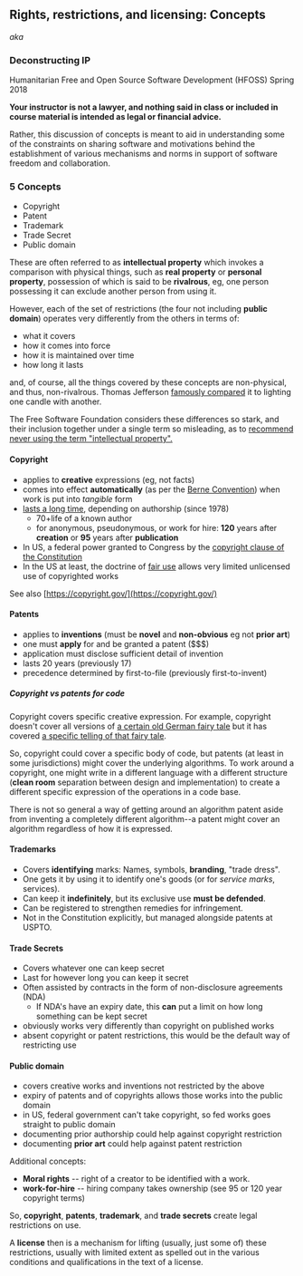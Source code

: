 
## Rights, restrictions, and licensing: Concepts

*aka*

###  Deconstructing IP

Humanitarian Free and Open Source Software Development (HFOSS) Spring 2018

**Your instructor is not a lawyer, and nothing said in class or included in course material is intended as legal or financial advice.**

Rather, this discussion of concepts is meant to aid in understanding some of
the constraints on sharing software and motivations behind the establishment
of various mechanisms and norms in support of software freedom and collaboration.

### 5 Concepts

  * Copyright
  * Patent
  * Trademark
  * Trade Secret
  * Public domain

These are often referred to as **intellectual property** which invokes a
comparison with physical things, such as **real property** or **personal property**,
possession of which is said to be **rivalrous**, eg, one person possessing
it can exclude another person from using it.

However, each of the set of restrictions (the four not including **public domain**) 
operates very differently from the others in terms of:

  * what it covers
  * how it comes into force
  * how it is maintained over time
  * how long it lasts

and, of course, all the things covered by these concepts are non-physical, and thus, non-rivalrous. Thomas Jefferson [famously compared](http://press-pubs.uchicago.edu/founders/documents/a1_8_8s12.html) it to lighting one candle with another.

The Free Software Foundation considers these differences so stark, and their
inclusion together under a single term so misleading, as to
[recommend never using the term "intellectual property".](https://www.gnu.org/philosophy/words-to-avoid.html#IntellectualProperty)

#### Copyright

  * applies to **creative** expressions (eg, not facts)
  * comes into effect **automatically** (as per the [Berne Convention](https://en.wikipedia.org/wiki/Berne_Convention)) when work is put into *tangible* form
  * [lasts a long time](https://www.copyright.gov/help/faq/faq-duration.html), depending on authorship (since 1978)
    * 70+life of a known author
    * for anonymous, pseudonymous, or work for hire:
       **120** years after **creation** or **95** years after **publication** 
  * In US, a federal power granted to Congress by the [copyright clause of the Constitution](http://constitutionus.com/#a1s8c8)
  * In the US at least, the doctrine of [fair use](https://www.copyright.gov/fair-use/more-info.html) allows very limited unlicensed use of copyrighted works

See also [https://copyright.gov/](https://copyright.gov/)

#### Patents

  * applies to **inventions** (must be **novel** and **non-obvious** eg not **prior art**)
  * one must **apply** for and be granted a patent ($$$)
  * application must disclose sufficient detail of invention
  * lasts 20 years (previously 17)
  * precedence determined by first-to-file (previously first-to-invent)

##### Copyright vs patents for code
  
Copyright covers specific creative expression. For example, copyright 
doesn't cover all versions of [a certain old German fairy tale](https://en.wikipedia.org/wiki/Snow_White)
but it has covered [a specific telling of that fairy tale](https://en.wikipedia.org/wiki/Snow_White_and_the_Seven_Dwarfs_(1937_film)).  

So, copyright could cover a specific body of code, but patents (at least in some jurisdictions) might cover 
the underlying algorithms. To work around a copyright, one might write in a different 
language with a different structure (**clean room** separation between 
design and implementation) to create a different specific expression of the 
operations in a code base.
 
There is not so general a way of getting around an algorithm patent aside 
from inventing a completely different algorithm--a patent might cover an 
algorithm regardless of how it is expressed.

#### Trademarks

  * Covers **identifying** marks: Names, symbols, **branding**, "trade dress".
  * One gets it by using it to identify one's goods (or for *service marks*, services).
  * Can keep it **indefinitely**, but its exclusive use **must be defended**.
  * Can be registered to strengthen remedies for infringement. 
  * Not in the Constitution explicitly, but managed alongside patents at USPTO.

#### Trade Secrets

  * Covers whatever one can keep secret
  * Last for however long you can keep it secret
  * Often assisted by contracts in the form of non-disclosure agreements (NDA)
    * If NDA's have an expiry date, this **can** put a limit on how long something can be kept secret
  * obviously works very differently than copyright on published works
  * absent copyright or patent restrictions, this would be the default way of restricting use

#### Public domain

  * covers creative works and inventions not restricted by the above
  * expiry of patents and of copyrights allows those works into the public domain
  * in US, federal government can't take copyright, so fed works goes straight to public domain
  * documenting prior authorship could help against copyright restriction
  * documenting **prior art** could help against patent restriction

Additional concepts:

  * **Moral rights** -- right of a creator to be identified with a work.
  * **work-for-hire** -- hiring company takes ownership (see 95 or 120 year copyright terms)  

So, **copyright**, **patents**, **trademark**, and **trade secrets** create legal
restrictions on use. 

A **license** then is a mechanism for lifting (usually, just some
of) these restrictions, usually with limited extent as spelled out in the
various conditions and qualifications in the text of a license.

